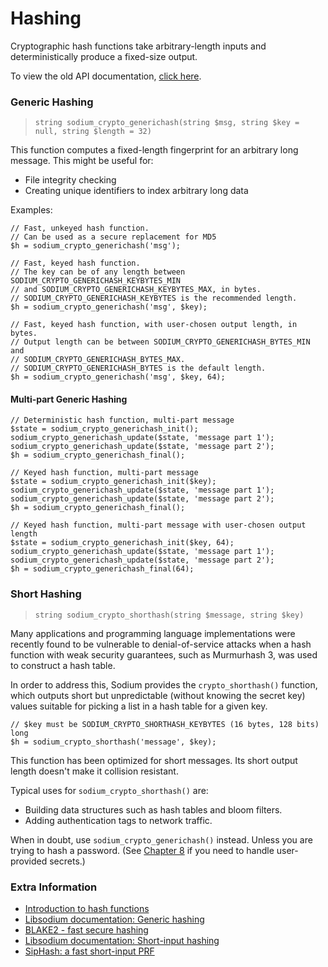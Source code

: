 # Hashing

Cryptographic hash functions take arbitrary-length inputs and deterministically
produce a fixed-size output.

To view the old API documentation, [click here](https://github.com/paragonie/pecl-libsodium-doc/blob/v1/chapters/06-hashing.md).

<h3 id="crypto-generichash">Generic Hashing</h3>

> `string sodium_crypto_generichash(string $msg, string $key = null, string $length = 32)`

This function computes a fixed-length fingerprint for an arbitrary long message.
This might be useful for:

 * File integrity checking
 * Creating unique identifiers to index arbitrary long data

Examples:

    // Fast, unkeyed hash function.
    // Can be used as a secure replacement for MD5
    $h = sodium_crypto_generichash('msg');
    
    // Fast, keyed hash function.
    // The key can be of any length between SODIUM_CRYPTO_GENERICHASH_KEYBYTES_MIN
    // and SODIUM_CRYPTO_GENERICHASH_KEYBYTES_MAX, in bytes.
    // SODIUM_CRYPTO_GENERICHASH_KEYBYTES is the recommended length.
    $h = sodium_crypto_generichash('msg', $key);
    
    // Fast, keyed hash function, with user-chosen output length, in bytes.
    // Output length can be between SODIUM_CRYPTO_GENERICHASH_BYTES_MIN and
    // SODIUM_CRYPTO_GENERICHASH_BYTES_MAX.
    // SODIUM_CRYPTO_GENERICHASH_BYTES is the default length.
    $h = sodium_crypto_generichash('msg', $key, 64);

#### Multi-part Generic Hashing

    // Deterministic hash function, multi-part message
    $state = sodium_crypto_generichash_init();
    sodium_crypto_generichash_update($state, 'message part 1');
    sodium_crypto_generichash_update($state, 'message part 2');
    $h = sodium_crypto_generichash_final();

    // Keyed hash function, multi-part message
    $state = sodium_crypto_generichash_init($key);
    sodium_crypto_generichash_update($state, 'message part 1');
    sodium_crypto_generichash_update($state, 'message part 2');
    $h = sodium_crypto_generichash_final();

    // Keyed hash function, multi-part message with user-chosen output length
    $state = sodium_crypto_generichash_init($key, 64);
    sodium_crypto_generichash_update($state, 'message part 1');
    sodium_crypto_generichash_update($state, 'message part 2');
    $h = sodium_crypto_generichash_final(64);

<h3 id="crypto-shorthash">Short Hashing</h3>

> `string sodium_crypto_shorthash(string $message, string $key)`

Many applications and programming language implementations were recently found 
to be vulnerable to denial-of-service attacks when a hash function with weak 
security guarantees, such as Murmurhash 3, was used to construct a hash table.

In order to address this, Sodium provides the `crypto_shorthash()` function, 
which outputs short but unpredictable (without knowing the secret key) values
suitable for picking a list in a hash table for a given key.

    // $key must be SODIUM_CRYPTO_SHORTHASH_KEYBYTES (16 bytes, 128 bits) long
    $h = sodium_crypto_shorthash('message', $key);

This function has been optimized for short messages. Its short output length 
doesn't make it collision resistant.

Typical uses for `sodium_crypto_shorthash()` are:

* Building data structures such as hash tables and bloom filters.
* Adding authentication tags to network traffic.

When in doubt, use `sodium_crypto_generichash()` instead. Unless you are trying
to hash a password. (See [Chapter 8](07-password-hashing.md) if you need to
handle user-provided secrets.)

### Extra Information

* [Introduction to hash functions](https://paragonie.com/blog/2015/08/you-wouldnt-base64-a-password-cryptography-decoded#hash-functions)
* [Libsodium documentation: Generic hashing](https://download.libsodium.org/doc/hashing/generic_hashing.html)
* [BLAKE2 - fast secure hashing](https://blake2.net)
* [Libsodium documentation: Short-input hashing](https://download.libsodium.org/doc/hashing/short-input_hashing.html)
* [SipHash: a fast short-input PRF](https://131002.net/siphash)
